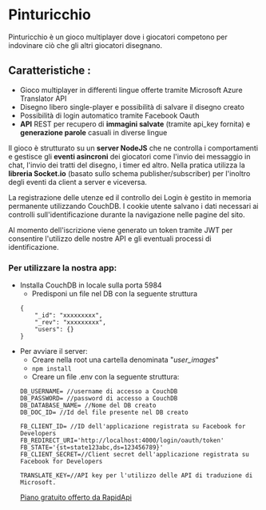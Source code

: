 # Pinturicchio

Pinturicchio è un gioco multiplayer dove i giocatori competono per indovinare ciò che gli altri giocatori disegnano.

## **Caratteristiche** :
- Gioco multiplayer in differenti lingue offerte tramite Microsoft Azure Translator API
- Disegno libero single-player e possibilità di salvare il disegno creato
- Possibilità di login automatico tramite Facebook Oauth
- **API** REST per recupero di **immagini salvate** (tramite api_key fornita) e **generazione parole** casuali in diverse lingue

Il gioco è strutturato su un **server NodeJS** che ne controlla i comportamenti e gestisce gli **eventi asincroni** dei giocatori come l'invio dei messaggio in chat, l'invio dei tratti del disegno, i timer ed altro.
Nella pratica utilizza la **libreria Socket.io** (basato sullo schema publisher/subscriber) per l'inoltro degli eventi da client a server e viceversa.

La registrazione delle utenze ed il controllo dei Login è gestito in memoria permanente utilizzando CouchDB. I cookie utente salvano i dati necessari ai controlli sull'identificazione
durante la navigazione nelle pagine del sito.

Al momento dell'iscrizione viene generato un token tramite JWT per consentire l'utilizzo delle nostre API e gli eventuali processi di identificazione.

 ### Per utilizzare la nostra app:
- Installa CouchDB in locale sulla porta 5984
    - Predisponi un file nel DB con la seguente struttura 
    ```
    {
        "_id": "xxxxxxxxx",
        "_rev": "xxxxxxxxx",
        "users": {}
    }
    ```
- Per avviare il server:
    - Creare nella root una cartella denominata "*user_images*"
    - ```npm install```
    - Creare un file .env con la seguente struttura:
    ```
    DB_USERNAME= //username di accesso a CouchDB
    DB_PASSWORD= //password di accesso a CouchDB
    DB_DATABASE_NAME= //Nome del DB creato
    DB_DOC_ID= //Id del file presente nel DB creato

    FB_CLIENT_ID= //ID dell'applicazione registrata su Facebook for Developers
    FB_REDIRECT_URI='http://localhost:4000/login/oauth/token'
    FB_STATE='{st=state123abc,ds=123456789}'
    FB_CLIENT_SECRET=//Client secret dell'applicazione registrata su Facebook for Developers

    TRANSLATE_KEY=//API key per l'utilizzo delle API di traduzione di Microsoft.
    ```
    [Piano gratuito offerto da RapidApi](https://rapidapi.com/microsoft-azure-org-microsoft-cognitive-services/api/microsoft-translator-text)
   

